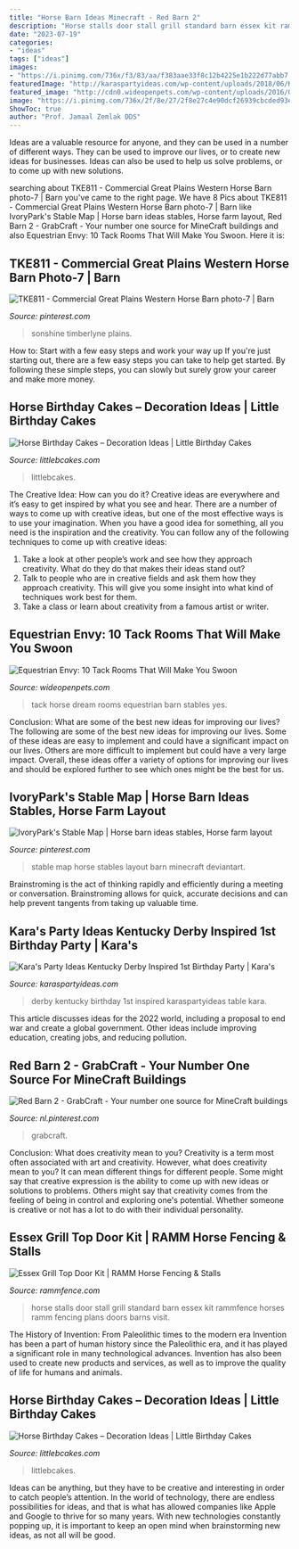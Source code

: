 ```yaml
---
title: "Horse Barn Ideas Minecraft - Red Barn 2"
description: "Horse stalls door stall grill standard barn essex kit rammfence horses ramm fencing plans doors barns visit"
date: "2023-07-19"
categories:
- "ideas"
tags: ["ideas"]
images:
- "https://i.pinimg.com/736x/f3/83/aa/f383aae33f8c12b4225e1b222d77abb7.jpg"
featuredImage: "http://karaspartyideas.com/wp-content/uploads/2018/06/Kentucky-Derby-Inspired-1st-Birthday-Party-via-Karas-Party-Ideas-KarasPartyIdeas.com27.jpeg"
featured_image: "http://cdn0.wideopenpets.com/wp-content/uploads/2016/04/tack-room-9.jpg"
image: "https://i.pinimg.com/736x/2f/8e/27/2f8e27c4e90dcf26939cbcded93ea96d--sims-.jpg"
ShowToc: true
author: "Prof. Jamaal Zemlak DDS"
---
```



Ideas are a valuable resource for anyone, and they can be used in a number of different ways. They can be used to improve our lives, or to create new ideas for businesses. Ideas can also be used to help us solve problems, or to come up with new solutions.

	

		
searching about TKE811 - Commercial Great Plains Western Horse Barn photo-7 | Barn you've came to the right page. We have 8 Pics about TKE811 - Commercial Great Plains Western Horse Barn photo-7 | Barn like IvoryPark&#039;s Stable Map | Horse barn ideas stables, Horse farm layout, Red Barn 2 - GrabCraft - Your number one source for MineCraft buildings and also Equestrian Envy: 10 Tack Rooms That Will Make You Swoon. Here it is:
		
    
## TKE811 - Commercial Great Plains Western Horse Barn Photo-7 | Barn

<img loading=lazy src="https://i.pinimg.com/736x/f3/83/aa/f383aae33f8c12b4225e1b222d77abb7.jpg" onerror="this.onerror=null;this.src='https://tse1.mm.bing.net/th?id=OIP.RJCjluEwy8frcm2kIGP83QHaEK&amp;pid=15.1';" alt="TKE811 - Commercial Great Plains Western Horse Barn photo-7 | Barn">

_Source: pinterest.com_

>sonshine timberlyne plains. 

	

How to: Start with a few easy steps and work your way up
If you're just starting out, there are a few easy steps you can take to help get started. By following these simple steps, you can slowly but surely grow your career and make more money.

    
## Horse Birthday Cakes – Decoration Ideas | Little Birthday Cakes

<img loading=lazy src="https://www.littlebcakes.com/wp-content/uploads/2014/01/Horse-Cake.jpg" onerror="this.onerror=null;this.src='https://tse1.mm.bing.net/th?id=OIP.LOc9CLZn8-_-RQsqNsn4UwHaHO&amp;pid=15.1';" alt="Horse Birthday Cakes – Decoration Ideas | Little Birthday Cakes">

_Source: littlebcakes.com_

>littlebcakes. 

	

The Creative Idea: How can you do it?
Creative ideas are everywhere and it’s easy to get inspired by what you see and hear. There are a number of ways to come up with creative ideas, but one of the most effective ways is to use your imagination. When you have a good idea for something, all you need is the inspiration and the creativity. You can follow any of the following techniques to come up with creative ideas:
1. Take a look at other people’s work and see how they approach creativity. What do they do that makes their ideas stand out?
2. Talk to people who are in creative fields and ask them how they approach creativity. This will give you some insight into what kind of techniques work best for them.
3. Take a class or learn about creativity from a famous artist or writer.

    
## Equestrian Envy: 10 Tack Rooms That Will Make You Swoon

<img loading=lazy src="http://cdn0.wideopenpets.com/wp-content/uploads/2016/04/tack-room-9.jpg" onerror="this.onerror=null;this.src='https://tse3.mm.bing.net/th?id=OIP.lSa6X-yIwJ7zO1ZOCD-YhQHaJ4&amp;pid=15.1';" alt="Equestrian Envy: 10 Tack Rooms That Will Make You Swoon">

_Source: wideopenpets.com_

>tack horse dream rooms equestrian barn stables yes. 

	

Conclusion: What are some of the best new ideas for improving our lives?
The following are some of the best new ideas for improving our lives. Some of these ideas are easy to implement and could have a significant impact on our lives. Others are more difficult to implement but could have a very large impact. Overall, these ideas offer a variety of options for improving our lives and should be explored further to see which ones might be the best for us.

    
## IvoryPark&#039;s Stable Map | Horse Barn Ideas Stables, Horse Farm Layout

<img loading=lazy src="https://i.pinimg.com/736x/2f/8e/27/2f8e27c4e90dcf26939cbcded93ea96d--sims-.jpg" onerror="this.onerror=null;this.src='https://tse3.mm.bing.net/th?id=OIP.nG9VYs0QS7867PcFnh0gaQHaF5&amp;pid=15.1';" alt="IvoryPark&#039;s Stable Map | Horse barn ideas stables, Horse farm layout">

_Source: pinterest.com_

>stable map horse stables layout barn minecraft deviantart. 

	

Brainstroming is the act of thinking rapidly and efficiently during a meeting or conversation. Brainstroming allows for quick, accurate decisions and can help prevent tangents from taking up valuable time.

    
## Kara&#039;s Party Ideas Kentucky Derby Inspired 1st Birthday Party | Kara&#039;s

<img loading=lazy src="http://karaspartyideas.com/wp-content/uploads/2018/06/Kentucky-Derby-Inspired-1st-Birthday-Party-via-Karas-Party-Ideas-KarasPartyIdeas.com27.jpeg" onerror="this.onerror=null;this.src='https://tse1.mm.bing.net/th?id=OIP.-ONq10yMp6zacCBhpH75pAHaLF&amp;pid=15.1';" alt="Kara&#039;s Party Ideas Kentucky Derby Inspired 1st Birthday Party | Kara&#039;s">

_Source: karaspartyideas.com_

>derby kentucky birthday 1st inspired karaspartyideas table kara. 

	

This article discusses ideas for the 2022 world, including a proposal to end war and create a global government. Other ideas include improving education, creating jobs, and reducing pollution.

    
## Red Barn 2 - GrabCraft - Your Number One Source For MineCraft Buildings

<img loading=lazy src="https://i.pinimg.com/736x/5b/2c/2a/5b2c2a01c076438d6e254c9546f77269.jpg" onerror="this.onerror=null;this.src='https://tse2.mm.bing.net/th?id=OIP.IyqzixzfWNCBmNeB0DVkqgHaIR&amp;pid=15.1';" alt="Red Barn 2 - GrabCraft - Your number one source for MineCraft buildings">

_Source: nl.pinterest.com_

>grabcraft. 

	

Conclusion: What does creativity mean to you?
Creativity is a term most often associated with art and creativity. However, what does creativity mean to you? It can mean different things for different people. Some might say that creative expression is the ability to come up with new ideas or solutions to problems. Others might say that creativity comes from the feeling of being in control and exploring one's potential. Whether someone is creative or not has a lot to do with their individual personality.

    
## Essex Grill Top Door Kit | RAMM Horse Fencing &amp; Stalls

<img loading=lazy src="https://store.rammfence.com/Images/SSA_30.jpg" onerror="this.onerror=null;this.src='https://tse4.mm.bing.net/th?id=OIP.lVlPBGkQxlFqrxSA93S_dQHaHa&amp;pid=15.1';" alt="Essex Grill Top Door Kit | RAMM Horse Fencing &amp; Stalls">

_Source: rammfence.com_

>horse stalls door stall grill standard barn essex kit rammfence horses ramm fencing plans doors barns visit. 

	

The History of Invention: From Paleolithic times to the modern era
Invention has been a part of human history since the Paleolithic era, and it has played a significant role in many technological advances. Invention has also been used to create new products and services, as well as to improve the quality of life for humans and animals.

    
## Horse Birthday Cakes – Decoration Ideas | Little Birthday Cakes

<img loading=lazy src="https://www.littlebcakes.com/wp-content/uploads/2014/01/Horse-Cakes.jpg" onerror="this.onerror=null;this.src='https://tse3.mm.bing.net/th?id=OIP.TokpmUsLakoOxujZIUz46wHaFj&amp;pid=15.1';" alt="Horse Birthday Cakes – Decoration Ideas | Little Birthday Cakes">

_Source: littlebcakes.com_

>littlebcakes. 

	

Ideas can be anything, but they have to be creative and interesting in order to catch people’s attention. In the world of technology, there are endless possibilities for ideas, and that is what has allowed companies like Apple and Google to thrive for so many years. With new technologies constantly popping up, it is important to keep an open mind when brainstorming new ideas, as not all will be good.

